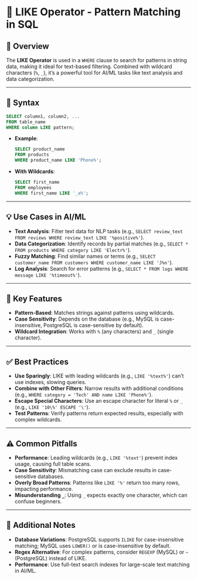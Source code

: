 # 🔎 LIKE Operator - Pattern Matching in SQL

## 🌟 Overview

The **LIKE Operator** is used in a `WHERE` clause to search for patterns in string data, making it ideal for text-based filtering. Combined with wildcard characters (`%`, `_`), it’s a powerful tool for AI/ML tasks like text analysis and data categorization.

---

## 📜 Syntax

```sql
SELECT column1, column2, ...
FROM table_name
WHERE column LIKE pattern;
```

- **Example**:
  ```sql
  SELECT product_name
  FROM products
  WHERE product_name LIKE 'Phone%';
  ```
- **With Wildcards**:
  ```sql
  SELECT first_name
  FROM employees
  WHERE first_name LIKE '_a%';
  ```

---

## 💡 Use Cases in AI/ML

- **Text Analysis**: Filter text data for NLP tasks (e.g., `SELECT review_text FROM reviews WHERE review_text LIKE '%positive%'`).
- **Data Categorization**: Identify records by partial matches (e.g., `SELECT * FROM products WHERE category LIKE 'Electr%'`).
- **Fuzzy Matching**: Find similar names or terms (e.g., `SELECT customer_name FROM customers WHERE customer_name LIKE 'J%n'`).
- **Log Analysis**: Search for error patterns (e.g., `SELECT * FROM logs WHERE message LIKE '%timeout%'`).

---

## 🔑 Key Features

- **Pattern-Based**: Matches strings against patterns using wildcards.
- **Case Sensitivity**: Depends on the database (e.g., MySQL is case-insensitive, PostgreSQL is case-sensitive by default).
- **Wildcard Integration**: Works with `%` (any characters) and `_` (single character).

---

## ✅ Best Practices

- **Use Sparingly**: LIKE with leading wildcards (e.g., `LIKE '%text%'`) can’t use indexes, slowing queries.
- **Combine with Other Filters**: Narrow results with additional conditions (e.g., `WHERE category = 'Tech' AND name LIKE 'Phone%'`).
- **Escape Special Characters**: Use an escape character for literal `%` or `_` (e.g., `LIKE '10\%' ESCAPE '\'`).
- **Test Patterns**: Verify patterns return expected results, especially with complex wildcards.

---

## ⚠️ Common Pitfalls

- **Performance**: Leading wildcards (e.g., `LIKE '%text'`) prevent index usage, causing full table scans.
- **Case Sensitivity**: Mismatching case can exclude results in case-sensitive databases.
- **Overly Broad Patterns**: Patterns like `LIKE '%'` return too many rows, impacting performance.
- **Misunderstanding `_`**: Using `_` expects exactly one character, which can confuse beginners.

---

## 📝 Additional Notes

- **Database Variations**: PostgreSQL supports `ILIKE` for case-insensitive matching; MySQL uses `LOWER()` or is case-insensitive by default.
- **Regex Alternative**: For complex patterns, consider `REGEXP` (MySQL) or `~` (PostgreSQL) instead of LIKE.
- **Performance**: Use full-text search indexes for large-scale text matching in AI/ML.